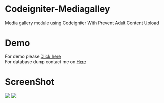 # Codeigniter-Mediagalley
Media gallery module using Codeigniter With Prevent Adult Content Upload

# Demo
For demo please <a traget="_blank" href="http://iamguley.atspace.co.uk/media">Click here</a>
<br />
For database dump contact me on <a traget="_blank" href="mailto:gul2787@gmail.com">Here</a>
# ScreenShot

<img src="https://raw.githubusercontent.com/Guley/media-manager/master/Screenshot.png">
<img src="https://raw.githubusercontent.com/Guley/media-manager/master/Screenshot_02.png">
